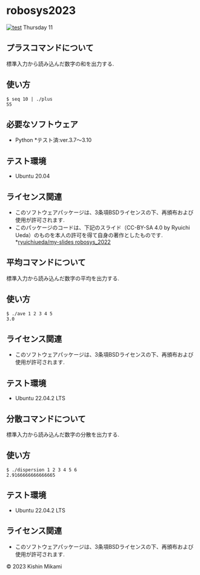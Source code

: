 # robosys2023
[![test](https://github.com/kishinmikami/robosys2023/actions/workflows/test.yml/badge.svg)](https://github.com/kishinmikami/robosys2023/actions/workflows/test.yml)
Thursday 11

## プラスコマンドについて
標準入力から読み込んだ数字の和を出力する.

## 使い方

```
$ seq 10 | ./plus
55
```

## 必要なソフトウェア
* Python
  *テスト済:ver.3.7～3.10

## テスト環境
* Ubuntu 20.04

## ライセンス関連

* このソフトウェアパッケージは、3条項BSDライセンスの下、再頒布および使用が許可されます.
* このパッケージのコードは、下記のスライド（CC-BY-SA 4.0 by Ryuichi Ueda）のものを本人の許可を得て自身の著作としたものです.
	*[ryuichiueda/my-slides robosys_2022](https://github.com/ryuichiueda/my_slides/tree/master/robosys_2022)

## 平均コマンドについて
標準入力から読み込んだ数字の平均を出力する.

## 使い方

```
$ ./ave 1 2 3 4 5
3.0
```

## ライセンス関連

* このソフトウェアパッケージは、3条項BSDライセンスの下、再頒布および使用が許可されます.

## テスト環境
* Ubuntu 22.04.2 LTS

## 分散コマンドについて
標準入力から読み込んだ数字の分散を出力する.

## 使い方

```
$ ./dispersion 1 2 3 4 5 6
2.9166666666666665
```

## テスト環境
* Ubuntu 22.04.2 LTS

## ライセンス関連

* このソフトウェアパッケージは、3条項BSDライセンスの下、再頒布および使用が許可されます.


© 2023 Kishin Mikami
